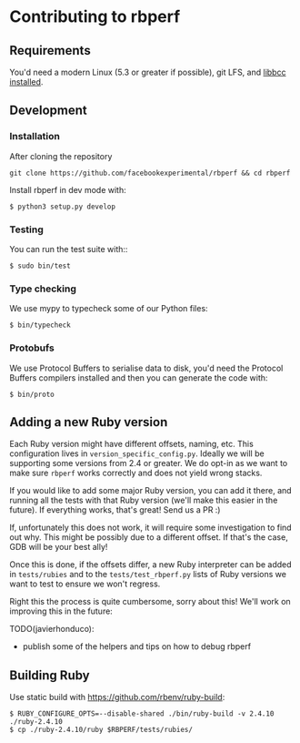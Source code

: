 # Contributing to rbperf

## Requirements
You'd need a modern Linux (5.3 or greater if possible), git LFS, and [libbcc installed](https://github.com/iovisor/bcc/blob/master/INSTALL.md).

## Development

### Installation
After cloning the repository

```shell
git clone https://github.com/facebookexperimental/rbperf && cd rbperf
```

Install rbperf in dev mode with:

```shell
$ python3 setup.py develop
```

### Testing
You can run the test suite with::

```shell
$ sudo bin/test
````

### Type checking
We use mypy to typecheck some of our Python files:

```
$ bin/typecheck
```

### Protobufs
We use Protocol Buffers to serialise data to disk, you'd need the Protocol Buffers compilers
installed and then you can generate the code with:

```shell
$ bin/proto
```

## Adding a new Ruby version
Each Ruby version might have different offsets, naming, etc. This configuration lives in `version_specific_config.py`. Ideally we will be supporting some versions from 2.4 or greater. We do opt-in as we want to make sure `rbperf` works correctly and does not yield wrong stacks.

If you would like to add some major Ruby version, you can add it there, and running all the tests with that Ruby version (we'll make this easier in the future). If everything works, that's great! Send us a PR :)

If, unfortunately this does not work, it will require some investigation to find out why. This might be possibly due to a different offset. If that's the case, GDB will be your best ally!

Once this is done, if the offsets differ, a new Ruby interpreter can be added in `tests/rubies` and to the `tests/test_rbperf.py` lists of Ruby versions we want to test to ensure we won't regress.

Right this the process is quite cumbersome, sorry about this! We'll work on improving this in the future:

TODO(javierhonduco):
- publish some of the helpers and tips on how to debug rbperf

## Building Ruby

Use static build with https://github.com/rbenv/ruby-build:

    $ RUBY_CONFIGURE_OPTS=--disable-shared ./bin/ruby-build -v 2.4.10 ./ruby-2.4.10
    $ cp ./ruby-2.4.10/ruby $RBPERF/tests/rubies/
